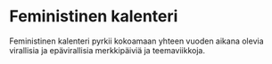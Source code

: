 # Feministinen kalenteri

Feministinen kalenteri pyrkii kokoamaan yhteen vuoden aikana olevia virallisia ja epävirallisia merkkipäiviä ja teemaviikkoja.